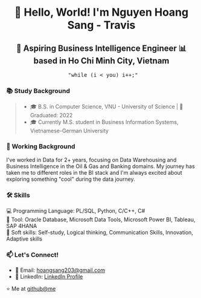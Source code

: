 <h1 align="center">👋 Hello, World! I'm Nguyen Hoang Sang - Travis</h1>
<h2 align="center">🚀 Aspiring Business Intelligence Engineer 📊 based in Ho Chi Minh City, Vietnam</h2>
<pre align="center"> "while (i < you) i++;"</pre>
<h3>📚 Study Background</h3>
<blockquote>
<ul>
    <li>🎓 B.S. in Computer Science, VNU - University of Science | 📅 Graduated: 2022 </li> 
    <li>🎓 Currently M.S. student in Business Information Systems, Vietnamese-German University 
</ul>
</blockquote>
  
<h3>🌟 Working Background</h3>
<p>I've worked in Data for 2+ years, focusing on Data Warehousing and Business Intelligence in the Oil & Gas and Banking domains. My journey has taken me to different roles in the BI stack and I'm always excited about exploring something "cool" during the data journey.</p>

<h3>🛠️ Skills</h3>
<div class="skills">
    <div class="skill">💻 Programming Language: PL/SQL, Python, C/C++, C#</div>
    <div class="skill">🔧 Tool: Oracle Database, Microsoft Data Tools, Microsoft Power BI, Tableau, SAP 4HANA</div>
    <div class="skill">🧠 Soft skills:  Self-study, Logical thinking, Communication Skills, Innovation, Adaptive skills </div>
    <!-- Add more skills as needed -->
</div>

<h3>📫 Let's Connect!</h3>
<ul>
    <li>📧 Email: <a href="mailto:hoangsang203@gmail.com">hoangsang203@gmail.com</a></li>
    <li>🔗 LinkedIn: <a href="https://linkedin.com/in/sangnguyen20" target="_blank">LinkedIn Profile</a></li>
</ul>

<footer>
    <p>⭐️ Me at <a href="https://github.com/gnas20" target="_blank">github@me</a></p>
</footer>
